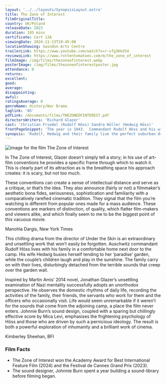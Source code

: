 ```yaml
---
layout: '../../layouts/SynopsisLayout.astro'
title: The Zone of Interest
filmOriginalTitle:
country: UK/Poland
releaseDate: 2023
duration: 105 mins
certificate: Cert 12A
viewingDate: 2024-11-13T19:45:00
locationShowing: Swindon Arts Centre
trailerLink: https://www.youtube.com/watch?v=r-vfg3KkV54
reviewsLink: https://www.rottentomatoes.com/m/the_zone_of_interest
filmImage: /img/films/thezoneofinterest.webp
posterImage: /img/films/thezoneofinterestposter.jpg
attendance: 0
returns:
excellent:
good:
average:
disappointing:
awful:
ratingsAverage: 0
genreName: History/War Drama
taglink: '05'
pdfLink: /documents/films/THEZONEOFINTEREST.pdf
directorsWriters: 'Richard Glazer'
cast: 'Christian Friedel (Rudolf Höss) Sandra Hüller (Hedwig Höss)'
frontPageSnippet: 'The year is 1943.  Commandant Rudolf Höss and his wife Hedwig strive to build a dream life for their family.  Their idyllic home, complete with a thriving garden, is separated only by a wall from the infamous setting of Auschwitz.'
synopsis: 'Rudolf, Hedwig and their family live the perfect suburban dream with their beautifully ordered house and garden.  But audible from behind the wall are the sounds of mechanised death, for Rudolf Höss is the commandant of Auschwitz.  Jonathan Glazer (Birth, Under the Skin) offers his most ambitious film yet, displacing the usual tropes of the Holocaust drama to depict the pampered life of executioners inhabiting the bubble of bourgeois denial, keeping the reality of genocide hermetically sealed on the outside.'
---
```


![image for the film The Zone of Interest](/img/films/thezoneofinterest.webp)

In The Zone of Interest, Glazer doesn’t simply tell a story; in his use of art-film conventions he provides a specific frame through which to watch it. This is clearly part of its attraction as is the breathing space his approach creates: it is scary, but not too much.

These conventions can create a sense of intellectual distance and serve as a critique, or that’s the idea. They also announce (fairly or not) a filmmaker’s aesthetic bona fides, seriousness, sophistication and familiarity with a comparatively rarefied cinematic tradition. They signal that the film you’re watching is different from popular ones made for a mass audience. These conventions are markers of distinction, of quality, which flatter film-makers and viewers alike, and which finally seem to me to be the biggest point of this vacuous movie.

<div class="review__author review__author--review1"> 
Manohla Dargis, New York Times
</div>

This chilling drama from the director of Under the Skin is an extraordinary and unsettling work that won’t easily be forgotten. Auschwitz commandant Rudolf Höss lives with his family in a comfortable home next door to the camp. His wife Hedwig busies herself tending to her ‘paradise’ garden, while the couple’s children laugh and play in the sunshine. The family carry on with their lives, disturbingly detached from the terrible sounds that creep over the garden wall.

Inspired by Martin Amis’ 2014 novel, Jonathan Glazer’s unsettling examination of Nazi mentality successfully adopts an unorthodox perspective. He observes the domestic rhythms of daily life, recording the activities of the family, their friends, the servants who work for them and the officers who occasionally visit. Life would seem unremarkable if it weren’t for the sounds that come from the adjoining camp, a place the film never enters. Johnnie Burn’s sound design, coupled with a sparing but chillingly effective score by Mica Levi, emphasises the frightening psychology of Höss and those who are driven by such a pernicious ideology. The result is both a powerful exploration of inhumanity and a brilliant work of cinema.

<div class="review__author"> 
Kimberley Sheehan, BFI
</div>

### Film Facts

-   The Zone of Interest won the Academy Award for Best International Feature Film (2024) and the Festival de Cannes Grand Prix (2023).
-   The sound designer, Johnnie Burn spent a year building a sound-library before filming began.
